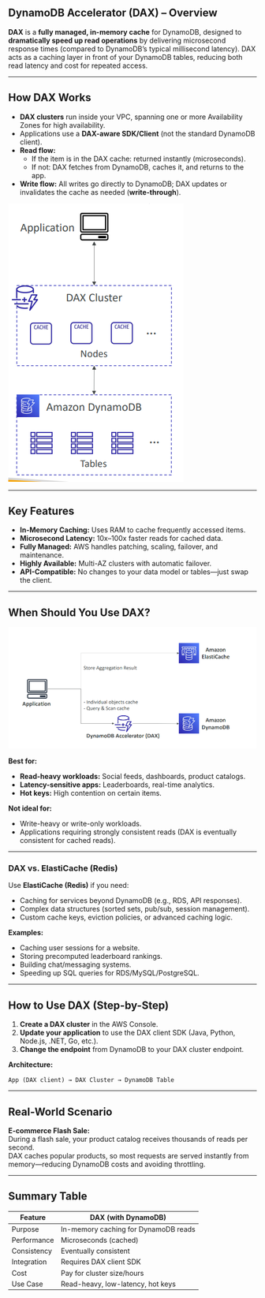 ## DynamoDB Accelerator (DAX) – Overview

**DAX** is a **fully managed, in-memory cache** for DynamoDB, designed to **dramatically speed up read operations** by delivering microsecond response times (compared to DynamoDB’s typical millisecond latency). DAX acts as a caching layer in front of your DynamoDB tables, reducing both read latency and cost for repeated access.

---

## How DAX Works

- **DAX clusters** run inside your VPC, spanning one or more Availability Zones for high availability.
- Applications use a **DAX-aware SDK/Client** (not the standard DynamoDB client).
- **Read flow:**
  - If the item is in the DAX cache: returned instantly (microseconds).
  - If not: DAX fetches from DynamoDB, caches it, and returns to the app.
- **Write flow:** All writes go directly to DynamoDB; DAX updates or invalidates the cache as needed (**write-through**).

![DAX Architecture](../resource/image_10.png)

---

## Key Features

- **In-Memory Caching:** Uses RAM to cache frequently accessed items.
- **Microsecond Latency:** 10x–100x faster reads for cached data.
- **Fully Managed:** AWS handles patching, scaling, failover, and maintenance.
- **Highly Available:** Multi-AZ clusters with automatic failover.
- **API-Compatible:** No changes to your data model or tables—just swap the client.

---

## When Should You Use DAX?

![DAX Use Cases](../resource/image_11.png)

**Best for:**
- **Read-heavy workloads:** Social feeds, dashboards, product catalogs.
- **Latency-sensitive apps:** Leaderboards, real-time analytics.
- **Hot keys:** High contention on certain items.

**Not ideal for:**
- Write-heavy or write-only workloads.
- Applications requiring strongly consistent reads (DAX is eventually consistent for cached reads).

---

### DAX vs. ElastiCache (Redis)

Use **ElastiCache (Redis)** if you need:
- Caching for services beyond DynamoDB (e.g., RDS, API responses).
- Complex data structures (sorted sets, pub/sub, session management).
- Custom cache keys, eviction policies, or advanced caching logic.

**Examples:**
- Caching user sessions for a website.
- Storing precomputed leaderboard rankings.
- Building chat/messaging systems.
- Speeding up SQL queries for RDS/MySQL/PostgreSQL.

---

## How to Use DAX (Step-by-Step)

1. **Create a DAX cluster** in the AWS Console.
2. **Update your application** to use the DAX client SDK (Java, Python, Node.js, .NET, Go, etc.).
3. **Change the endpoint** from DynamoDB to your DAX cluster endpoint.

**Architecture:**
```
App (DAX client) → DAX Cluster → DynamoDB Table
```

---

## Real-World Scenario

**E-commerce Flash Sale:**  
During a flash sale, your product catalog receives thousands of reads per second.  
DAX caches popular products, so most requests are served instantly from memory—reducing DynamoDB costs and avoiding throttling.

---

## Summary Table

| Feature     | DAX (with DynamoDB)                  |
| ----------- | ------------------------------------ |
| Purpose     | In-memory caching for DynamoDB reads |
| Performance | Microseconds (cached)                |
| Consistency | Eventually consistent                |
| Integration | Requires DAX client SDK              |
| Cost        | Pay for cluster size/hours           |
| Use Case    | Read-heavy, low-latency, hot keys    |